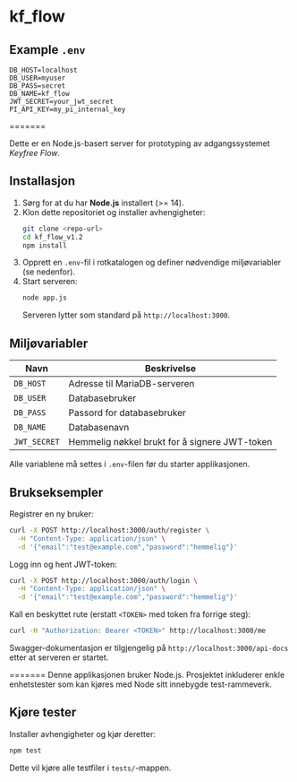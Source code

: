 # kf_flow
## Example `.env`

```
DB_HOST=localhost
DB_USER=myuser
DB_PASS=secret
DB_NAME=kf_flow
JWT_SECRET=your_jwt_secret
PI_API_KEY=my_pi_internal_key
```
=======

Dette er en Node.js-basert server for prototyping av adgangssystemet *Keyfree Flow*.

## Installasjon

1. Sørg for at du har **Node.js** installert (>= 14).
2. Klon dette repositoriet og installer avhengigheter:
   ```bash
   git clone <repo-url>
   cd kf_flow_v1.2
   npm install
   ```
3. Opprett en `.env`-fil i rotkatalogen og definer nødvendige miljøvariabler (se nedenfor).
4. Start serveren:
   ```bash
   node app.js
   ```
   Serveren lytter som standard på `http://localhost:3000`.

## Miljøvariabler

| Navn       | Beskrivelse                  |
|------------|------------------------------|
| `DB_HOST`  | Adresse til MariaDB-serveren |
| `DB_USER`  | Databasebruker               |
| `DB_PASS`  | Passord for databasebruker   |
| `DB_NAME`  | Databasenavn                 |
| `JWT_SECRET` | Hemmelig nøkkel brukt for å signere JWT-token |

Alle variablene må settes i `.env`-filen før du starter applikasjonen.

## Brukseksempler

Registrer en ny bruker:
```bash
curl -X POST http://localhost:3000/auth/register \
  -H "Content-Type: application/json" \
  -d '{"email":"test@example.com","password":"hemmelig"}'
```

Logg inn og hent JWT-token:
```bash
curl -X POST http://localhost:3000/auth/login \
  -H "Content-Type: application/json" \
  -d '{"email":"test@example.com","password":"hemmelig"}'
```

Kall en beskyttet rute (erstatt `<TOKEN>` med token fra forrige steg):
```bash
curl -H "Authorization: Bearer <TOKEN>" http://localhost:3000/me
```

Swagger-dokumentasjon er tilgjengelig på `http://localhost:3000/api-docs` etter at serveren er startet.

=======
Denne applikasjonen bruker Node.js. Prosjektet inkluderer enkle enhetstester som kan kjøres med Node sitt innebygde test-rammeverk.

## Kjøre tester

Installer avhengigheter og kjør deretter:

```bash
npm test
```

Dette vil kjøre alle testfiler i `tests/`-mappen.